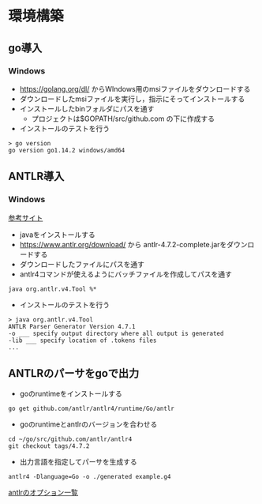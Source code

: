 # 環境構築

## go導入

### Windows
- https://golang.org/dl/ からWIndows用のmsiファイルをダウンロードする
- ダウンロードしたmsiファイルを実行し，指示にそってインストールする
- インストールしたbinフォルダにパスを通す
  - プロジェクトは$GOPATH/src/github.com の下に作成する
- インストールのテストを行う
```
> go version
go version go1.14.2 windows/amd64
```

## ANTLR導入

### Windows
[参考サイト](https://github.com/antlr/antlr4/blob/master/doc/getting-started.md)
- javaをインストールする
- https://www.antlr.org/download/ から antlr-4.7.2-complete.jarをダウンロードする
- ダウンロードしたファイルにパスを通す
- antlr4コマンドが使えるようにバッチファイルを作成してパスを通す

```
java org.antlr.v4.Tool %*
```
- インストールのテストを行う

```
> java org.antlr.v4.Tool
ANTLR Parser Generator Version 4.7.1
-o ___ specify output directory where all output is generated
-lib ___ specify location of .tokens files
...
```

## ANTLRのパーサをgoで出力

- goのruntimeをインストールする
```
go get github.com/antlr/antlr4/runtime/Go/antlr
```
- goのruntimeとantlrのバージョンを合わせる
```
cd ~/go/src/github.com/antlr/antlr4
git checkout tags/4.7.2
```

- 出力言語を指定してパーサを生成する
```
antlr4 -Dlanguage=Go -o ./generated example.g4
```
[antlrのオプション一覧](https://github.com/antlr/antlr4/blob/master/doc/tool-options.md)
